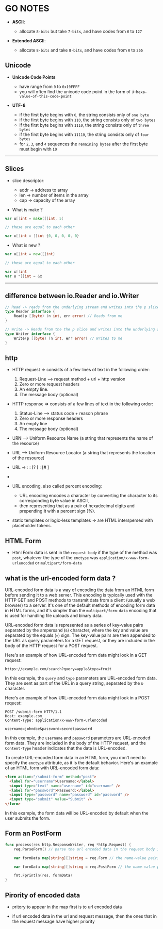 # GO NOTES

- **ASCII**:

  - allocate `8-bits` but take `7-bits`, and have codes from `0` to `127`

- **Extended ASCII**:

  - allocate `8-bits` and take `8-bits`, and have codes from `0` to `255`

## Unicode

- **Unicode Code Points**

  - have range from `0` to `0x10FFFF`
  - you will often find the unicode code point in the form of `U+hexa-value-of-this-code-point`

- **UTF-8**

  - if the first byte begins with `0`, the string consists only of `one byte`
  - if the first byte begins with `110`, the string consists only of `two bytes`
  - if the first byte begins with `1110`, the string consists only of `three bytes`
  - if the first byte begins with `11110`, the string consists only of `four bytes`
  - for `2`, `3`, and `4` sequences the `remaining bytes` after the first byte must begin with `10`

---

## Slices

- slice descriptor:

  - addr -> address to array
  - len -> number of items in the array
  - cap -> capacity of the array

- What is make ?

```go
var u[]int = make([]int, 5)

// these are equal to each other

var x[]int = []int {0, 0, 0, 0, 0}
```

- What is new ?

```go
var u[]int = new([]int)

// these are equal to each other

var x[]int
var u *[]int = &x
```

---

## difference between io.Reader and io.Writer

```go
// Read -> reads from the underlying stream and writes into the p slice
type Reader interface {
    Read(p []byte) (n int, err error) // Reads from me
}

// Write -> Reads from the the p slice and writes into the underlying stream
type Writer interface {
    Write(p []byte) (n int, err error) // Writes to me
}
```

## http

- HTTP request => consists of a few lines of text in the following order:

  1.  Request-Line --> request method + url + http version
  2.  Zero or more request headers
  3.  An empty line.
  4.  The message body (optional)

- HTTP response => consists of a few lines of text in the following order:

  1.  Status-Line --> status code + reason phrase
  2.  Zero or more response headers
  3.  An empty line
  4.  The message body (optional)

- URN --> Uniform Resource Name (a string that represents the name of the resource)

- URL --> Uniform Resource Locator (a string that represents the location of the resource)

- URL => <scheme name> : <hierarchical part> : [? <query> ] : [# <fragment> ]
-
- URL encoding, also called percent encoding:

  - URL encoding encodes a character by converting the character to its corresponding byte value in ASCII,
  - then representing that as a pair of hexadecimal digits and prepending it with a percent sign (%).

- static templates or logic-less templates => are HTML interspersed with placeholder tokens.

## HTML Form

- Html Form data is sent in the `request body` if the type of the method was `post`, whatever the type of the `enctype` was
  `application/x-www-form-urlencoded` or `multipart/form-data`

## what is the url-encoded form data ?

URL-encoded form data is a way of encoding the data from an HTML form before sending it to a web server. This encoding is typically used with the HTTP GET and POST methods to transmit data from a client (usually a web browser) to a server. It's one of the default methods of encoding form data in HTML forms, and it's simpler than the `multipart/form-data` encoding that is used for handling file uploads and binary data.

URL-encoded form data is represented as a series of key-value pairs separated by the ampersand (`&`) character, where the key and value are separated by the equals (`=`) sign. The key-value pairs are then appended to the URL as query parameters for a GET request, or they are included in the body of the HTTP request for a POST request.

Here's an example of how URL-encoded form data might look in a GET request:

```
https://example.com/search?query=apple&type=fruit
```

In this example, the `query` and `type` parameters are URL-encoded form data. They are sent as part of the URL in a query string, separated by the `&` character.

Here's an example of how URL-encoded form data might look in a POST request:

```
POST /submit-form HTTP/1.1
Host: example.com
Content-Type: application/x-www-form-urlencoded

username=johndoe&password=secretpassword
```

In this example, the `username` and `password` parameters are URL-encoded form data. They are included in the body of the HTTP request, and the `Content-Type` header indicates that the data is URL-encoded.

To create URL-encoded form data in an HTML form, you don't need to specify the `enctype` attribute, as it is the default behavior. Here's an example of an HTML form with URL-encoded form data:

```html
<form action="/submit-form" method="post">
  <label for="username">Username:</label>
  <input type="text" name="username" id="username" />
  <label for="password">Password:</label>
  <input type="password" name="password" id="password" />
  <input type="submit" value="Submit" />
</form>
```

In this example, the form data will be URL-encoded by default when the user submits the form.

## Form an PostForm

```go
func process(res http.ResponseWriter, req *http.Request) {
	req.ParseForm() // parse the url encoded data in the request body in in the url queries

	var formData map[string][]string = req.Form // the name-value pairs in the request body and in the url query are here

	var formData map[string][]string = req.PostForm // the name-value pairs in the url query only are here

	fmt.Fprintln(res, formData)
}
```

## Pirority of encoded data

- pritory to appear in the map first is to url encoded data

- if url encoded data in the url and request message, then the ones that in the request message have higher priority
